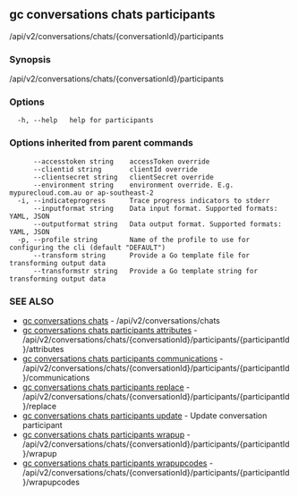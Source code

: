 ## gc conversations chats participants

/api/v2/conversations/chats/{conversationId}/participants

### Synopsis

/api/v2/conversations/chats/{conversationId}/participants

### Options

```
  -h, --help   help for participants
```

### Options inherited from parent commands

```
      --accesstoken string    accessToken override
      --clientid string       clientId override
      --clientsecret string   clientSecret override
      --environment string    environment override. E.g. mypurecloud.com.au or ap-southeast-2
  -i, --indicateprogress      Trace progress indicators to stderr
      --inputformat string    Data input format. Supported formats: YAML, JSON
      --outputformat string   Data output format. Supported formats: YAML, JSON
  -p, --profile string        Name of the profile to use for configuring the cli (default "DEFAULT")
      --transform string      Provide a Go template file for transforming output data
      --transformstr string   Provide a Go template string for transforming output data
```

### SEE ALSO

* [gc conversations chats](gc_conversations_chats.html)	 - /api/v2/conversations/chats
* [gc conversations chats participants attributes](gc_conversations_chats_participants_attributes.html)	 - /api/v2/conversations/chats/{conversationId}/participants/{participantId}/attributes
* [gc conversations chats participants communications](gc_conversations_chats_participants_communications.html)	 - /api/v2/conversations/chats/{conversationId}/participants/{participantId}/communications
* [gc conversations chats participants replace](gc_conversations_chats_participants_replace.html)	 - /api/v2/conversations/chats/{conversationId}/participants/{participantId}/replace
* [gc conversations chats participants update](gc_conversations_chats_participants_update.html)	 - Update conversation participant
* [gc conversations chats participants wrapup](gc_conversations_chats_participants_wrapup.html)	 - /api/v2/conversations/chats/{conversationId}/participants/{participantId}/wrapup
* [gc conversations chats participants wrapupcodes](gc_conversations_chats_participants_wrapupcodes.html)	 - /api/v2/conversations/chats/{conversationId}/participants/{participantId}/wrapupcodes


